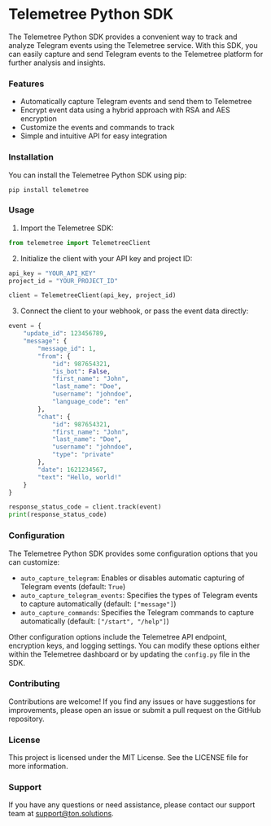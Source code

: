 # Telemetree Python SDK

The Telemetree Python SDK provides a convenient way to track and analyze Telegram events using the Telemetree service. With this SDK, you can easily capture and send Telegram events to the Telemetree platform for further analysis and insights.

### Features

- Automatically capture Telegram events and send them to Telemetree
- Encrypt event data using a hybrid approach with RSA and AES encryption
- Customize the events and commands to track
- Simple and intuitive API for easy integration

### Installation

You can install the Telemetree Python SDK using pip:

```shell
pip install telemetree
```

### Usage

1. Import the Telemetree SDK:

```python
from telemetree import TelemetreeClient
```

2. Initialize the client with your API key and project ID:

```python
api_key = "YOUR_API_KEY"
project_id = "YOUR_PROJECT_ID"

client = TelemetreeClient(api_key, project_id)
```

3. Connect the client to your webhook, or pass the event data directly:

```python
event = {
    "update_id": 123456789,
    "message": {
        "message_id": 1,
        "from": {
            "id": 987654321,
            "is_bot": False,
            "first_name": "John",
            "last_name": "Doe",
            "username": "johndoe",
            "language_code": "en"
        },
        "chat": {
            "id": 987654321,
            "first_name": "John",
            "last_name": "Doe",
            "username": "johndoe",
            "type": "private"
        },
        "date": 1621234567,
        "text": "Hello, world!"
    }
}

response_status_code = client.track(event)
print(response_status_code)
```

### Configuration

The Telemetree Python SDK provides some configuration options that you can customize:

- `auto_capture_telegram`: Enables or disables automatic capturing of Telegram events (default: `True`)
- `auto_capture_telegram_events`: Specifies the types of Telegram events to capture automatically (default: `["message"]`)
- `auto_capture_commands`: Specifies the Telegram commands to capture automatically (default: `["/start", "/help"]`)

Other configuration options include the Telemetree API endpoint, encryption keys, and logging settings. You can modify these options either within the Telemetree dashboard or by updating the `config.py` file in the SDK.

### Contributing

Contributions are welcome! If you find any issues or have suggestions for improvements, please open an issue or submit a pull request on the GitHub repository.

### License

This project is licensed under the MIT License. See the LICENSE file for more information.

### Support

If you have any questions or need assistance, please contact our support team at support@ton.solutions.

